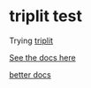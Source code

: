 # triplit test

Trying [triplit](https://www.triplit.dev/)

[See the docs here](https://github.com/aspen-cloud/triplit/tree/main/packages/db)

[better docs](https://www.triplit.dev/docs/getting-started)

